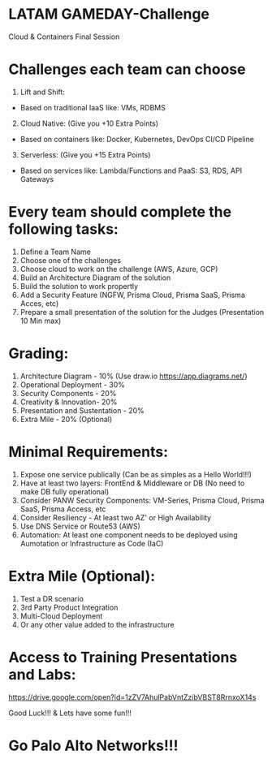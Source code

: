 # LATAM GAMEDAY-Challenge

Cloud & Containers Final Session

# Challenges each team can choose

1. Lift and Shift:
- Based on traditional IaaS like: VMs, RDBMS

2. Cloud Native: (Give you +10 Extra Points)
- Based on containers like: Docker, Kubernetes, DevOps CI/CD Pipeline

3. Serverless: (Give you +15 Extra Points)
- Based on services like: Lambda/Functions and PaaS: S3, RDS, API Gateways


# Every team should complete the following tasks:

1. Define a Team Name
2. Choose one of the challenges
3. Choose cloud to work on the challenge (AWS, Azure, GCP)
4. Build an Architecture Diagram of the solution
5. Build the solution to work propertly
6. Add a Security Feature (NGFW, Prisma Cloud, Prisma SaaS, Prisma Acces, etc)
6. Prepare a small presentation of the solution for the Judges (Presentation 10 Min max)

# Grading:

1. Architecture Diagram - 10% (Use draw.io https://app.diagrams.net/)
2. Operational Deployment - 30%
3. Security Components - 20%
4. Creativity & Innovation- 20%
5. Presentation and Sustentation - 20%
6. Extra Mile - 20% (Optional)

# Minimal Requirements:
1. Expose one service publically (Can be as simples as a Hello World!!!)
2. Have at least two layers: FrontEnd & Middleware or DB (No need to make DB fully operational)
3. Consider PANW Security Components: VM-Series, Prisma Cloud, Prisma SaaS, Prisma Access, etc
4. Consider Resiliency - At least two AZ' or High Availability
5. Use DNS Service or Route53 (AWS)
6. Automation: At least one component needs to be deployed using Aumotation or Infrastructure as Code (IaC)

# Extra Mile (Optional):
1. Test a DR scenario
2. 3rd Party Product Integration
3. Multi-Cloud Deployment
4. Or any other value added to the infrastructure


# Access to Training Presentations and Labs:

https://drive.google.com/open?id=1zZV7AhulPabVntZzibVBST8RrnxoX14s

Good Luck!!! & Lets have some fun!!!

# Go Palo Alto Networks!!!

